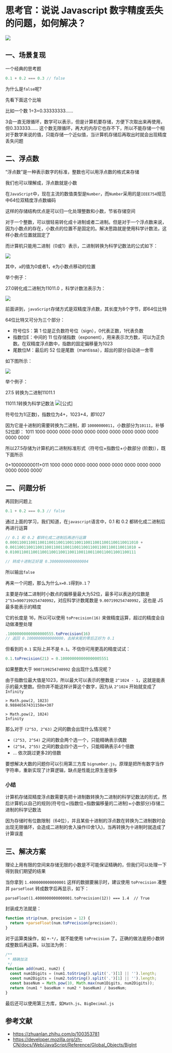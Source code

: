 # 思考官：说说 Javascript 数字精度丢失的问题，如何解决？

 ![](https://static.vue-js.com/09646a10-86f4-11eb-85f6-6fac77c0c9b3.png)

## 一、场景复现

一个经典的思考题

```js
0.1 + 0.2 === 0.3 // false
```
为什么是`false`呢?

先看下面这个比喻

比如一个数 1÷3=0.33333333...... 

3会一直无限循环，数学可以表示，但是计算机要存储，方便下次取出来再使用，但0.333333...... 这个数无限循环，再大的内存它也存不下，所以不能存储一个相对于数学来说的值，只能存储一个近似值，当计算机存储后再取出时就会出现精度丢失问题

## 二、浮点数

“浮点数”是一种表示数字的标准，整数也可以用浮点数的格式来存储

我们也可以理解成，浮点数就是小数

在`JavaScript`中，现在主流的数值类型是`Number`，而`Number`采用的是`IEEE754`规范中64位双精度浮点数编码

这样的存储结构优点是可以归一化处理整数和小数，节省存储空间

对于一个整数，可以很轻易转化成十进制或者二进制。但是对于一个浮点数来说，因为小数点的存在，小数点的位置不是固定的。解决思路就是使用科学计数法，这样小数点位置就固定了

而计算机只能用二进制（0或1）表示，二进制转换为科学记数法的公式如下：

 ![](https://static.vue-js.com/1b4b1620-86f4-11eb-ab90-d9ae814b240d.png)

其中，`a`的值为0或者1，e为小数点移动的位置

举个例子：

27.0转化成二进制为11011.0 ，科学计数法表示为：

 ![](https://static.vue-js.com/37007090-86f4-11eb-ab90-d9ae814b240d.png)

前面讲到，`javaScript`存储方式是双精度浮点数，其长度为8个字节，即64位比特

64位比特又可分为三个部分：

- 符号位S：第 1 位是正负数符号位（sign），0代表正数，1代表负数
- 指数位E：中间的 11 位存储指数（exponent），用来表示次方数，可以为正负数。在双精度浮点数中，指数的固定偏移量为1023
- 尾数位M：最后的 52 位是尾数（mantissa），超出的部分自动进一舍零

如下图所示：

 ![](https://static.vue-js.com/430d0100-86f4-11eb-85f6-6fac77c0c9b3.png)

举个例子：

27.5 转换为二进制11011.1

11011.1转换为科学记数法 ![[公式]](https://www.zhihu.com/equation?tex=1.10111%2A2%5E4)

符号位为1(正数)，指数位为4+，1023+4，即1027

因为它是十进制的需要转换为二进制，即 `10000000011`，小数部分为`10111`，补够52位即： 1011 1000 0000 0000 0000 0000 0000 0000 0000 0000 0000 0000 0000`

所以27.5存储为计算机的二进制标准形式（符号位+指数位+小数部分 (阶数)），既下面所示

0+10000000011+011 1000 0000 0000 0000 0000 0000 0000 0000 0000 0000 0000 0000`


## 二、问题分析

再回到问题上

```js
0.1 + 0.2 === 0.3 // false
```

通过上面的学习，我们知道，在`javascript`语言中，0.1 和 0.2 都转化成二进制后再进行运算

```js
// 0.1 和 0.2 都转化成二进制后再进行运算
0.00011001100110011001100110011001100110011001100110011010 +
0.0011001100110011001100110011001100110011001100110011010 =
0.0100110011001100110011001100110011001100110011001100111

// 转成十进制正好是 0.30000000000000004
```

所以输出`false`

再来一个问题，那么为什么`x=0.1`得到`0.1`？

主要是存储二进制时小数点的偏移量最大为52位，最多可以表达的位数是`2^53=9007199254740992`，对应科学计数尾数是 `9.007199254740992`，这也是 JS 最多能表示的精度

它的长度是 16，所以可以使用 `toPrecision(16)` 来做精度运算，超过的精度会自动做凑整处理

```js
.10000000000000000555.toPrecision(16)
// 返回 0.1000000000000000，去掉末尾的零后正好为 0.1
```

但看到的 `0.1` 实际上并不是 `0.1`。不信你可用更高的精度试试：

```js
0.1.toPrecision(21) = 0.100000000000000005551
```

如果整数大于 `9007199254740992` 会出现什么情况呢？

由于指数位最大值是1023，所以最大可以表示的整数是 `2^1024 - 1`，这就是能表示的最大整数。但你并不能这样计算这个数字，因为从 `2^1024` 开始就变成了 `Infinity`

```
> Math.pow(2, 1023)
8.98846567431158e+307

> Math.pow(2, 1024)
Infinity
```

那么对于 `(2^53, 2^63)` 之间的数会出现什么情况呢？

- `(2^53, 2^54)` 之间的数会两个选一个，只能精确表示偶数
- `(2^54, 2^55)` 之间的数会四个选一个，只能精确表示4个倍数
- ... 依次跳过更多2的倍数

要想解决大数的问题你可以引用第三方库 `bignumber.js`，原理是把所有数字当作字符串，重新实现了计算逻辑，缺点是性能比原生差很多

### 小结

计算机存储双精度浮点数需要先把十进制数转换为二进制的科学记数法的形式，然后计算机以自己的规则{符号位+(指数位+指数偏移量的二进制)+小数部分}存储二进制的科学记数法

因为存储时有位数限制（64位），并且某些十进制的浮点数在转换为二进制数时会出现无限循环，会造成二进制的舍入操作(0舍1入)，当再转换为十进制时就造成了计算误差


## 三、解决方案

理论上用有限的空间来存储无限的小数是不可能保证精确的，但我们可以处理一下得到我们期望的结果

当你拿到 `1.4000000000000001` 这样的数据要展示时，建议使用 `toPrecision` 凑整并 `parseFloat` 转成数字后再显示，如下：

```
parseFloat(1.4000000000000001.toPrecision(12)) === 1.4  // True
```

封装成方法就是：

```js
function strip(num, precision = 12) {
  return +parseFloat(num.toPrecision(precision));
}
```

对于运算类操作，如 `+-*/`，就不能使用 `toPrecision` 了。正确的做法是把小数转成整数后再运算。以加法为例：

```js
/**
 * 精确加法
 */
function add(num1, num2) {
  const num1Digits = (num1.toString().split('.')[1] || '').length;
  const num2Digits = (num2.toString().split('.')[1] || '').length;
  const baseNum = Math.pow(10, Math.max(num1Digits, num2Digits));
  return (num1 * baseNum + num2 * baseNum) / baseNum;
}
```

最后还可以使用第三方库，如`Math.js`、`BigDecimal.js`


## 参考文献

- https://zhuanlan.zhihu.com/p/100353781
- https://developer.mozilla.org/zh-CN/docs/Web/JavaScript/Reference/Global_Objects/BigInt
